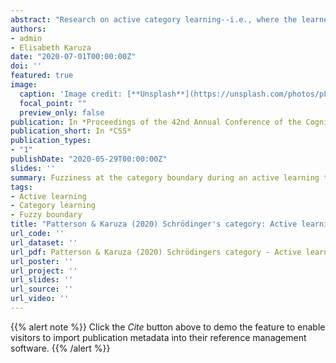 ```yaml
---
abstract: "Research on active category learning--i.e., where the learner manipulates continuous feature dimensions of novel objects and receives labels for their self-generated exemplars--has routinely shown that people prefer to sample from regions of the space with high class uncertainty (near category boundaries). Prevailing accounts suggest this strategy faclitates an understanding of the subtle distinctions between categories. However, prior work has focused on situations where category boundaries are rigid. In actuality, the boundaries between natural categories are often fuzzy or unclear. Here, we ask: do learners pursue uncertainty sampling when labels at the boundary are themselves uncertain? To answer this question, we introduce a fuzzy buffer around a target category where conflicting labels are returned from two teachers, then we evaluate how sampling and representation are affected. We find that, relative to the rigid boundary case, learners avoid uncertainty, opting to sample densely from highly certain regions of the target category as opposed to its boundary. Subsequent generalization tests reveal that the sampling strategies encouraged by the fuzzy boundary negatively affected participants' grasp of the category structure, even outside the fuzzy buffer zone."
authors:
- admin
- Elisabeth Karuza
date: "2020-07-01T00:00:00Z"
doi: ''
featured: true
image:
  caption: 'Image credit: [**Unsplash**](https://unsplash.com/photos/pLCdAaMFLTE)'
  focal_point: ""
  preview_only: false
publication: In *Proceedings of the 42nd Annual Conference of the Cognitive Science Society*
publication_short: In *CSS*
publication_types:
- "1"
publishDate: "2020-05-29T00:00:00Z"
slides: ''
summary: Fuzziness at the category boundary during an active learning task encourages high certainty sampling and lower quality representations.
tags:
- Active learning
- Category learning
- Fuzzy boundary
title: "Patterson & Karuza (2020) Schrödinger's category: Active learning in the face of label ambiguity"
url_code: ''
url_dataset: ''
url_pdf: Patterson & Karuza (2020) Schrödingers category - Active learning in the face of label ambiguity.pdf
url_poster: ''
url_project: ''
url_slides: ''
url_source: ''
url_video: ''
---
```


{{% alert note %}}
Click the *Cite* button above to demo the feature to enable visitors to import publication metadata into their reference management software.
{{% /alert %}}

<!-- {{% alert note %}} -->
<!-- Click the *Slides* button above to demo Academic's Markdown slides feature. -->
<!-- {{% /alert %}} -->

<!-- Supplementary notes can be added here, including [code and math](https://sourcethemes.com/academic/docs/writing-markdown-latex/). -->

